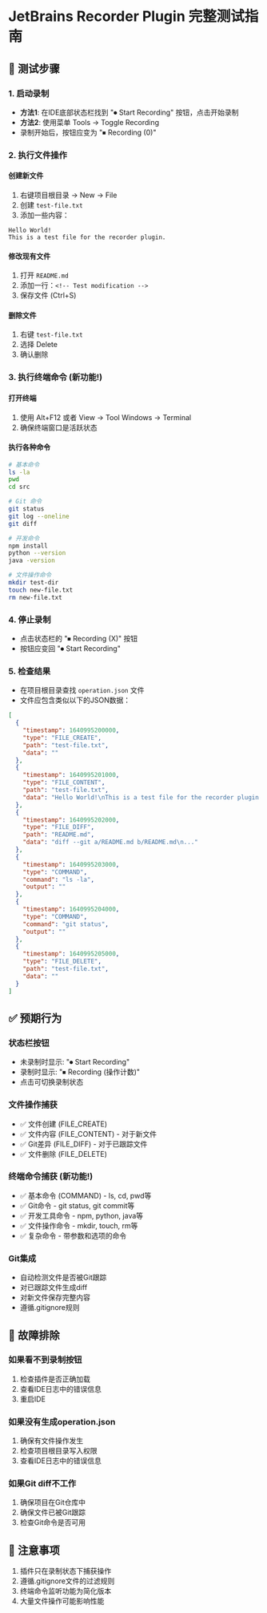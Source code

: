 # JetBrains Recorder Plugin 完整测试指南

## 🎯 测试步骤

### 1. 启动录制
- **方法1**: 在IDE底部状态栏找到 "⏺ Start Recording" 按钮，点击开始录制
- **方法2**: 使用菜单 Tools → Toggle Recording
- 录制开始后，按钮应变为 "⏹ Recording (0)"

### 2. 执行文件操作

#### 创建新文件
1. 右键项目根目录 → New → File
2. 创建 `test-file.txt`
3. 添加一些内容：
```
Hello World!
This is a test file for the recorder plugin.
```

#### 修改现有文件
1. 打开 `README.md`
2. 添加一行：`<!-- Test modification -->`
3. 保存文件 (Ctrl+S)

#### 删除文件
1. 右键 `test-file.txt`
2. 选择 Delete
3. 确认删除

### 3. 执行终端命令 (新功能!)

#### 打开终端
1. 使用 Alt+F12 或者 View → Tool Windows → Terminal
2. 确保终端窗口是活跃状态

#### 执行各种命令
```bash
# 基本命令
ls -la
pwd
cd src

# Git 命令
git status
git log --oneline
git diff

# 开发命令
npm install
python --version
java -version

# 文件操作命令
mkdir test-dir
touch new-file.txt
rm new-file.txt
```

### 4. 停止录制
- 点击状态栏的 "⏹ Recording (X)" 按钮
- 按钮应变回 "⏺ Start Recording"

### 5. 检查结果
- 在项目根目录查找 `operation.json` 文件
- 文件应包含类似以下的JSON数据：

```json
[
  {
    "timestamp": 1640995200000,
    "type": "FILE_CREATE",
    "path": "test-file.txt",
    "data": ""
  },
  {
    "timestamp": 1640995201000,
    "type": "FILE_CONTENT",
    "path": "test-file.txt",
    "data": "Hello World!\nThis is a test file for the recorder plugin.\n"
  },
  {
    "timestamp": 1640995202000,
    "type": "FILE_DIFF",
    "path": "README.md",
    "data": "diff --git a/README.md b/README.md\n..."
  },
  {
    "timestamp": 1640995203000,
    "type": "COMMAND",
    "command": "ls -la",
    "output": ""
  },
  {
    "timestamp": 1640995204000,
    "type": "COMMAND",
    "command": "git status",
    "output": ""
  },
  {
    "timestamp": 1640995205000,
    "type": "FILE_DELETE",
    "path": "test-file.txt",
    "data": ""
  }
]
```

## ✅ 预期行为

### 状态栏按钮
- 未录制时显示: "⏺ Start Recording"
- 录制时显示: "⏹ Recording (操作计数)"
- 点击可切换录制状态

### 文件操作捕获
- ✅ 文件创建 (FILE_CREATE)
- ✅ 文件内容 (FILE_CONTENT) - 对于新文件
- ✅ Git差异 (FILE_DIFF) - 对于已跟踪文件
- ✅ 文件删除 (FILE_DELETE)

### 终端命令捕获 (新功能!)
- ✅ 基本命令 (COMMAND) - ls, cd, pwd等
- ✅ Git命令 - git status, git commit等
- ✅ 开发工具命令 - npm, python, java等
- ✅ 文件操作命令 - mkdir, touch, rm等
- ✅ 复杂命令 - 带参数和选项的命令

### Git集成
- 自动检测文件是否被Git跟踪
- 对已跟踪文件生成diff
- 对新文件保存完整内容
- 遵循.gitignore规则

## 🐛 故障排除

### 如果看不到录制按钮
1. 检查插件是否正确加载
2. 查看IDE日志中的错误信息
3. 重启IDE

### 如果没有生成operation.json
1. 确保有文件操作发生
2. 检查项目根目录写入权限
3. 查看IDE日志中的错误信息

### 如果Git diff不工作
1. 确保项目在Git仓库中
2. 确保文件已被Git跟踪
3. 检查Git命令是否可用

## 📝 注意事项

1. 插件只在录制状态下捕获操作
2. 遵循.gitignore文件的过滤规则
3. 终端命令监听功能为简化版本
4. 大量文件操作可能影响性能
